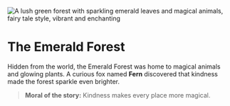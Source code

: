 ![A lush green forest with sparkling emerald leaves and magical animals, fairy tale style, vibrant and enchanting](/static/images/Stories/the-emerald-forest.png)

# The Emerald Forest

Hidden from the world, the Emerald Forest was home to magical animals and glowing plants. A curious fox named **Fern** discovered that kindness made the forest sparkle even brighter.

> **Moral of the story:** Kindness makes every place more magical.
